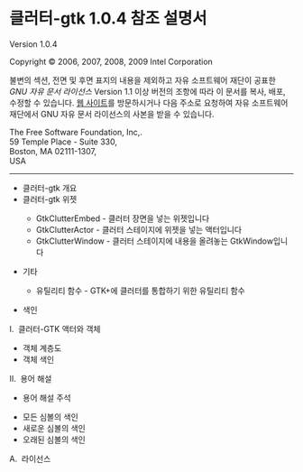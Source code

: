 # 클러터-gtk 1.0.4 참조 설명서 #

Version 1.0.4

Copyright &copy; 2006, 2007, 2008, 2009 Intel Corporation

불변의 섹션, 전면 및 후면 표지의 내용을 제외하고 자유 소프트웨어 재단이 공표한 _GNU 자유 문서 라이선스_ Version 1.1 이상 버전의 조항에 따라 이 문서를 복사, 배포, 수정할 수 있습니다. [웹 사이트](http://www.fsf.org)를 방문하시거나 다음 주소로 요청하여 자유 소프트웨어 재단에서 GNU 자유 문서 라이선스의 사본을 받을 수 있습니다.

The Free Software Foundation, Inc,.<br/>
59 Temple Place - Suite 330,<br/>
Boston, MA 02111-1307,<br/>
USA

---

<ul>
	<li>클러터-gtk 개요</li>
	<li>클러터-gtk 위젯</li>
</ul>
<ul>
	<ul>
		<li>GtkClutterEmbed - 클러터 장면을 넣는 위젯입니다</li>
		<li>GtkClutterActor - 클러터 스테이지에 위젯을 넣는 액터입니다</li>
		<li>GtkClutterWindow - 클러터 스테이지에 내용을 올려놓는 GtkWindow입니다</li>
	</ul>
</ul>
<ul>
	<li> 기타</li>
</ul>
<ul>
	<ul>
		<li>유틸리티 함수 - GTK+에 클러터를 통합하기 위한 유틸리티 함수</li>
	</ul>
</ul>
<ul>
	<li>색인
</ul>

I.&nbsp;&nbsp;클러터-GTK 액터와 객체
<ul>
	<li>객체 계층도</li>
	<li>객체 색인</li>
</ul>
II.&nbsp;&nbsp;용어 해설
<ul>
	<li>용어 해설 주석</li>
</ul>

<ul>
	<li>모든 심볼의 색인</li>
	<li>새로운 심볼의 색인</li>
	<li>오래된 심볼의 색인</li>
</ul>
A.&nbsp;&nbsp;라이선스
